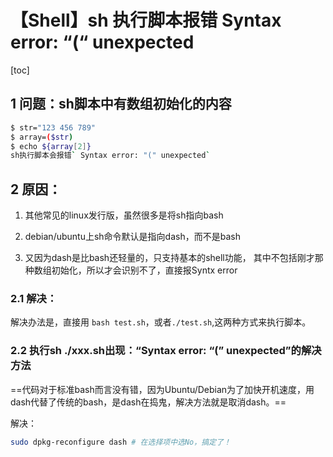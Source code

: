 # 【Shell】sh 执行脚本报错 Syntax error: “(“ unexpected

[toc]



## 1 问题：sh脚本中有数组初始化的内容

```bash
$ str="123 456 789"
$ array=($str)
$ echo ${array[2]}
sh执行脚本会报错` Syntax error: "(" unexpected`
```

## 2 原因：

1. 其他常见的linux发行版，虽然很多是将sh指向bash

2. debian/ubuntu上sh命令默认是指向dash，而不是bash

3. 又因为dash是比bash还轻量的，只支持基本的shell功能， 其中不包括刚才那种数组初始化，所以才会识别不了，直接报Syntx error

### 2.1 解决：

 解决办法是，直接用 `bash test.sh`，或者`./test.sh`,这两种方式来执行脚本。

### 2.2 执行sh ./xxx.sh出现：“Syntax error: “(” unexpected”的解决方法

==代码对于标准bash而言没有错，因为Ubuntu/Debian为了加快开机速度，用dash代替了传统的bash，是dash在捣鬼，解决方法就是取消dash。==

解决：

```bash
sudo dpkg-reconfigure dash # 在选择项中选No，搞定了！
```